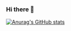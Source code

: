### Hi there 👋

[![Anurag's GitHub stats](https://github-readme-stats.vercel.app/api?username=ThalysSilva&theme=dark&background=000000)](https://github.com/ThalysSilva/github-readme-stats)

<!--
**ThalysSilva/ThalysSilva** is a ✨ _special_ ✨ repository because its `README.md` (this file) appears on your GitHub profile.

Here are some ideas to get you started:

- 🔭 I’m currently working on ...
- 🌱 I’m currently learning ...
- 👯 I’m looking to collaborate on ...
- 🤔 I’m looking for help with ...
- 💬 Ask me about ...
- 📫 How to reach me: ...
- 😄 Pronouns: ...
- ⚡ Fun fact: ...
-->
